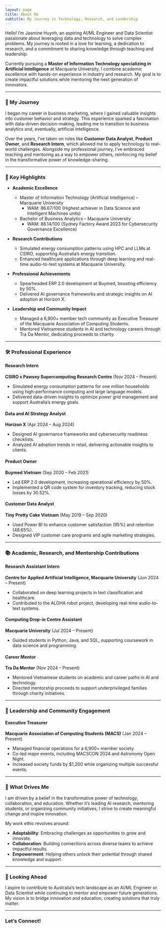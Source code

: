 ```yaml
---
layout: page
title: About Me
subtitle: My Journey in Technology, Research, and Leadership
---
```


Hello! I’m Jasmine Huynh, an aspiring AI/ML Engineer and Data Scientist passionate about leveraging data and technology to solve complex problems. My journey is rooted in a love for learning, a dedication to research, and a commitment to sharing knowledge through teaching and leadership.

Currently pursuing a **Master of Information Technology specializing in Artificial Intelligence** at Macquarie University, I combine academic excellence with hands-on experience in industry and research. My goal is to create impactful solutions while mentoring the next generation of innovators.

---

### 🚀 My Journey  

I began my career in business marketing, where I gained valuable insights into customer behavior and strategy. This experience sparked a fascination with data-driven decision-making, leading me to transition to business analytics and, eventually, artificial intelligence.  

Over the years, I’ve taken on roles like **Customer Data Analyst**, **Product Owner**, and **Research Intern**, which allowed me to apply technology to real-world challenges. Alongside my professional journey, I’ve embraced teaching and mentoring as a way to empower others, reinforcing my belief in the transformative power of knowledge-sharing.

---

### 🌟 Key Highlights  

- **Academic Excellence**  
  - Master of Information Technology (Artificial Intelligence) – Macquarie University  
    - WAM: 86.67/100 (Highest achiever in Data Science and Intelligent Machines units)  
  - Bachelor of Business Analytics – Macquarie University  
    - WAM: 88.14/100 (Sydney Factory Award 2023 for Cybersecurity Governance Excellence)  

- **Research Contributions**  
  - Simulated energy consumption patterns using HPC and LLMs at CSIRO, supporting Australia’s energy transition.  
  - Enhanced healthcare applications through deep learning and real-time audio-to-text systems at Macquarie University.  

- **Professional Achievements**  
  - Spearheaded ERP 2.0 development at Buymed, boosting efficiency by 50%.  
  - Delivered AI governance frameworks and strategic insights on AI adoption at Horizon X.  

- **Leadership and Community Impact**  
  - Managed a 6,900+ member tech community as Executive Treasurer of the Macquarie Association of Computing Students.  
  - Mentored Vietnamese students in AI and technology careers through Tra Da Mentor, dedicating proceeds to charity.  

---

### 🛠️ Professional Experience  

#### Research Intern  
**CSIRO x Pawsey Supercomputing Research Centre** (Nov 2024 – Present)  
- Simulated energy consumption patterns for one million households using high-performance computing and large language models.  
- Delivered data-driven insights to optimize power grid management and support Australia’s energy goals.

#### Data and AI Strategy Analyst  
**Horizon X** (Apr 2024 – Aug 2024)  
- Designed AI governance frameworks and cybersecurity readiness checklists.  
- Analyzed AI adoption trends in retail, delivering actionable insights to clients.  

#### Product Owner  
**Buymed Vietnam** (Sep 2020 – Feb 2021)  
- Led ERP 2.0 development, increasing operational efficiency by 50%.  
- Implemented a QR code system for inventory tracking, reducing stock losses by 30.52%.  

#### Customer Data Analyst  
**Tiny Pretty Cake Vietnam** (May 2019 – Sep 2020)  
- Used Power BI to enhance customer satisfaction (95%) and retention (48.65%).  
- Designed VIP customer care programs and agile marketing strategies.

---

### 📚 Academic, Research, and Mentorship Contributions  

#### Research Assistant Intern  
**Centre for Applied Artificial Intelligence, Macquarie University** (Jun 2024 – Present)  
- Collaborated on deep learning projects in text classification and healthcare.  
- Contributed to the ALOHA robot project, developing real-time audio-to-text systems.  

#### Computing Drop-in Centre Assistant  
**Macquarie University** (Jul 2024 – Present)  
- Guided students in Python, Java, and SQL, supporting coursework in data science and programming.  

#### Career Mentor  
**Tra Da Mentor** (Nov 2024 – Present)  
- Mentored Vietnamese students on academic and career paths in AI and technology.  
- Directed mentorship proceeds to support underprivileged families through charity initiatives.

---

### 🏅 Leadership and Community Engagement  

#### Executive Treasurer  
**Macquarie Association of Computing Students (MACS)** (Jan 2024 – Present)  
- Managed financial operations for a 6,900+ member society.  
- Co-led major events, including MACSCON 2024 and Astronomy Open Night.  
- Increased society funds by $1,200 while organizing multiple successful events.

---

### 🌱 What Drives Me  

I am driven by a belief in the transformative power of technology, collaboration, and education. Whether it’s leading AI research, mentoring students, or organizing community initiatives, I strive to create meaningful change and inspire innovation.  

My work ethic revolves around:  
- **Adaptability**: Embracing challenges as opportunities to grow and innovate.  
- **Collaboration**: Building connections across diverse teams to achieve impactful results.  
- **Empowerment**: Helping others unlock their potential through shared knowledge and support.  

---

### 🎯 Looking Ahead  

I aspire to contribute to Australia’s tech landscape as an AI/ML Engineer or Data Scientist while continuing to mentor and empower future generations. My vision is to bridge innovation and education, creating solutions that truly matter.

---

### Let’s Connect!   
